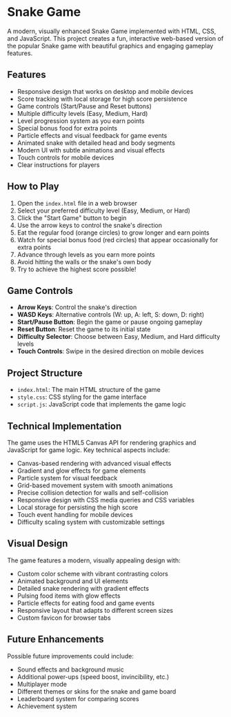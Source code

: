 # Snake Game

A modern, visually enhanced Snake Game implemented with HTML, CSS, and JavaScript. This project creates a fun, interactive web-based version of the popular Snake game with beautiful graphics and engaging gameplay features.

## Features

- Responsive design that works on desktop and mobile devices
- Score tracking with local storage for high score persistence
- Game controls (Start/Pause and Reset buttons)
- Multiple difficulty levels (Easy, Medium, Hard)
- Level progression system as you earn points
- Special bonus food for extra points
- Particle effects and visual feedback for game events
- Animated snake with detailed head and body segments
- Modern UI with subtle animations and visual effects
- Touch controls for mobile devices
- Clear instructions for players

## How to Play

1. Open the `index.html` file in a web browser
2. Select your preferred difficulty level (Easy, Medium, or Hard)
3. Click the "Start Game" button to begin
4. Use the arrow keys to control the snake's direction
5. Eat the regular food (orange circles) to grow longer and earn points
6. Watch for special bonus food (red circles) that appear occasionally for extra points
7. Advance through levels as you earn more points
8. Avoid hitting the walls or the snake's own body
9. Try to achieve the highest score possible!

## Game Controls

- **Arrow Keys**: Control the snake's direction
- **WASD Keys**: Alternative controls (W: up, A: left, S: down, D: right)
- **Start/Pause Button**: Begin the game or pause ongoing gameplay
- **Reset Button**: Reset the game to its initial state
- **Difficulty Selector**: Choose between Easy, Medium, and Hard difficulty levels
- **Touch Controls**: Swipe in the desired direction on mobile devices

## Project Structure

- `index.html`: The main HTML structure of the game
- `style.css`: CSS styling for the game interface
- `script.js`: JavaScript code that implements the game logic

## Technical Implementation

The game uses the HTML5 Canvas API for rendering graphics and JavaScript for game logic. Key technical aspects include:

- Canvas-based rendering with advanced visual effects
- Gradient and glow effects for game elements
- Particle system for visual feedback
- Grid-based movement system with smooth animations
- Precise collision detection for walls and self-collision
- Responsive design with CSS media queries and CSS variables
- Local storage for persisting the high score
- Touch event handling for mobile devices
- Difficulty scaling system with customizable settings

## Visual Design

The game features a modern, visually appealing design with:

- Custom color scheme with vibrant contrasting colors
- Animated background and UI elements
- Detailed snake rendering with gradient effects
- Pulsing food items with glow effects
- Particle effects for eating food and game events
- Responsive layout that adapts to different screen sizes
- Custom favicon for browser tabs

## Future Enhancements

Possible future improvements could include:

- Sound effects and background music
- Additional power-ups (speed boost, invincibility, etc.)
- Multiplayer mode
- Different themes or skins for the snake and game board
- Leaderboard system for comparing scores
- Achievement system
